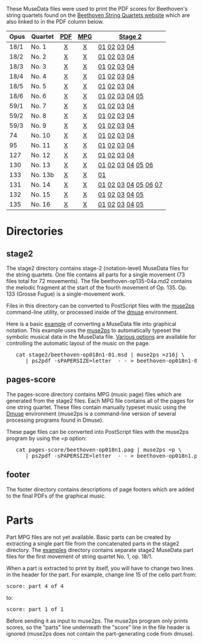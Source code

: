 These MuseData files were used to print the PDF scores for Beethoven's
string quartets found on the [Beethoven String Quartets website](http://wiki.ccarh.org/wiki/Beethoven_String_Quartets#Scores_.28downloadable.29) which are also linked to in the PDF column below.



| Opus | Quartet | [PDF](http://beethoven-string-quartets.ccarh.org) | [MPG](pates-score) | [Stage 2](stage2)  |
| ---- | ------- | :---: | :---: | -------- |
| 18/1 | No. 1   | [X](http://scores.ccarh.org/beethoven/quartets/beethoven-quartet01-op18n1.pdf) | [X](pages-score/beethoven-op018n1.pag) | [01](stage2/beethoven-op018n1-01.msd) [02](stage2/beethoven-op018n1-02.msd) [03](stage2/beethoven-op018n1-03.msd) [04](stage2/beethoven-op018n1-04.msd) |
| 18/2 | No. 2   | [X](http://scores.ccarh.org/beethoven/quartets/beethoven-quartet02-op18n2.pdf) | [X](pages-score/beethoven-op018n2.pag) | [01](stage2/beethoven-op018n2-01.msd) [02](stage2/beethoven-op018n2-02.msd) [03](stage2/beethoven-op018n2-03.msd) [04](stage2/beethoven-op018n2-04.msd) |
| 18/3 | No. 3   | [X](http://scores.ccarh.org/beethoven/quartets/beethoven-quartet03-op18n3.pdf) | [X](pages-score/beethoven-op018n3.pag) | [01](stage2/beethoven-op018n3-01.msd) [02](stage2/beethoven-op018n3-02.msd) [03](stage2/beethoven-op018n3-03.msd) [04](stage2/beethoven-op018n3-04.msd) |
| 18/4 | No. 4   | [X](http://scores.ccarh.org/beethoven/quartets/beethoven-quartet04-op18n4.pdf) | [X](pages-score/beethoven-op018n4.pag) | [01](stage2/beethoven-op018n4-01.msd) [02](stage2/beethoven-op018n4-02.msd) [03](stage2/beethoven-op018n4-03.msd) [04](stage2/beethoven-op018n4-04.msd) |
| 18/5 | No. 5   | [X](http://scores.ccarh.org/beethoven/quartets/beethoven-quartet05-op18n5.pdf) | [X](pages-score/beethoven-op018n5.pag) | [01](stage2/beethoven-op018n5-01.msd) [02](stage2/beethoven-op018n5-02.msd) [03](stage2/beethoven-op018n5-03.msd) [04](stage2/beethoven-op018n5-04.msd) |
| 18/6 | No. 6   | [X](http://scores.ccarh.org/beethoven/quartets/beethoven-quartet06-op18n6.pdf) | [X](pages-score/beethoven-op018n6.pag) | [01](stage2/beethoven-op018n6-01.msd) [02](stage2/beethoven-op018n6-02.msd) [03](stage2/beethoven-op018n6-03.msd) [04](stage2/beethoven-op018n6-04.msd)  [05](stage2/beethoven-op018n6-05.msd) |
| 59/1 | No. 7   | [X](http://scores.ccarh.org/beethoven/quartets/beethoven-quartet07-op59n1.pdf) | [X](pages-score/beethoven-op059n1.pag) | [01](stage2/beethoven-op059n1-01.msd) [02](stage2/beethoven-op059n1-02.msd) [03](stage2/beethoven-op059n1-03.msd) [04](stage2/beethoven-op059n1-04.msd) |
| 59/2 | No. 8   | [X](http://scores.ccarh.org/beethoven/quartets/beethoven-quartet08-op59n2.pdf) | [X](pages-score/beethoven-op059n2.pag) | [01](stage2/beethoven-op059n2-01.msd) [02](stage2/beethoven-op059n2-02.msd) [03](stage2/beethoven-op059n2-03.msd) [04](stage2/beethoven-op059n2-04.msd) |
| 59/3 | No. 9   | [X](http://scores.ccarh.org/beethoven/quartets/beethoven-quartet09-op59n3.pdf) | [X](pages-score/beethoven-op059n3.pag) | [01](stage2/beethoven-op059n3-01.msd) [02](stage2/beethoven-op059n3-02.msd) [03](stage2/beethoven-op059n3-03.msd) [04](stage2/beethoven-op059n3-04.msd) |
| 74   | No. 10  | [X](http://scores.ccarh.org/beethoven/quartets/beethoven-quartet10-op74.pdf) | [X](pages-score/beethoven-op074.pag) | [01](stage2/beethoven-op074-03.msd) [02](stage2/beethoven-op074-02.msd) [03](stage2/beethoven-op074-03.msd) [04](stage2/beethoven-op074-04.msd) |
| 95   | No. 11  | [X](http://scores.ccarh.org/beethoven/quartets/beethoven-quartet11-op95.pdf) | [X](pages-score/beethoven-op095.pag) | [01](stage2/beethoven-op095-03.msd) [02](stage2/beethoven-op095-02.msd) [03](stage2/beethoven-op095-03.msd) [04](stage2/beethoven-op095-04.msd) |
| 127  | No. 12  | [X](http://scores.ccarh.org/beethoven/quartets/beethoven-quartet12-op127.pdf) | [X](pages-score/beethoven-op127.pag) | [01](stage2/beethoven-op127-03.msd) [02](stage2/beethoven-op127-02.msd) [03](stage2/beethoven-op127-03.msd) [04](stage2/beethoven-op127-04.msd) |
| 130  | No. 13  | [X](http://scores.ccarh.org/beethoven/quartets/beethoven-quartet13-op130.pdf) | [X](pages-score/beethoven-op130.pag) | [01](stage2/beethoven-op130-03.msd) [02](stage2/beethoven-op130-02.msd) [03](stage2/beethoven-op130-03.msd) [04](stage2/beethoven-op130-04.msd) [05](stage2/beethoven-op130-05.msd) [06](stage2/beethoven-op130-06.msd) |
| 133  | No. 13b | [X](http://scores.ccarh.org/beethoven/quartets/beethoven-quartet14b-op133.pdf) | [X](pages-score/beethoven-op133.pag) | [01](stage2/beethoven-op133.msd) |
| 131  | No. 14  | [X](http://scores.ccarh.org/beethoven/quartets/beethoven-quartet14-op131.pdf) | [X](pages-score/beethoven-op131.pag) | [01](stage2/beethoven-op131-03.msd) [02](stage2/beethoven-op131-02.msd) [03](stage2/beethoven-op131-03.msd) [04](stage2/beethoven-op131-04.msd) [05](stage2/beethoven-op131-05.msd) [06](stage2/beethoven-op131-06.msd) [07](stage2/beethoven-op131-07.msd) |
| 132  | No. 15  | [X](http://scores.ccarh.org/beethoven/quartets/beethoven-quartet15-op132.pdf) | [X](pages-score/beethoven-op132.pag) | [01](stage2/beethoven-op132-03.msd) [02](stage2/beethoven-op132-02.msd) [03](stage2/beethoven-op132-03.msd) [04](stage2/beethoven-op132-04.msd) [05](stage2/beethoven-op132-05.msd) |
| 135  | No. 16  | [X](http://scores.ccarh.org/beethoven/quartets/beethoven-quartet16-op135.pdf) | [X](pages-score/beethoven-op135.pag) | [01](stage2/beethoven-op135-03.msd) [02](stage2/beethoven-op135-02.msd) [03](stage2/beethoven-op135-03.msd) [04](stage2/beethoven-op135-04.msd) [05](stage2/beethoven-op135-05.msd) |

# Directories 

## stage2

The stage2 directory contains stage-2 (notation-level) MuseData
files for the string quartets.  One file contains all parts for a
single movement (73 files total for 72 movements).  The file
beethoven-op135-04a.md2 contains the melodic fragment at the start
of the fourth movement of Op. 135.  Op. 133 (Grosse Fugue) is a
single-movement work.  

Files in this directory can be converted to PostScript files with
the [muse2ps](http://muse2ps.ccarh.org) command-line utility, or
processed inside of the [dmuse](http://dmuse.ccarh.org) environment.

Here is a basic [example](examples) of converting a MuseData file
into graphical notation.  This example uses the
[muse2ps](http://muse2ps.ccarh.org) to automatically typeset the
symbolic musical data in the MuseData file.  [Various
options](http://wiki.ccarh.org/wiki/Muse2ps#Options) are available
for controlling the automatic layout of the music on the page.

<pre>
   cat stage2/beethoven-op018n1-01.msd | muse2ps =z16j \
      | ps2pdf -sPAPERSIZE=letter  - - &gt; beethoven-op018n1-01.pdf
</pre>


## pages-score

The pages-score directory contains MPG (music page) files which are generated
from the stage2 files.  Each MPG file contains all of the pages for one
string quartet.  These files contain manually typeset music using the
[Dmuse](http://dmuse.ccarh.org) environment (muse2ps is a command-line
version of several processing programs found in Dmuse).

These page files can be converted into PostScript files with the muse2ps
program by using the =p option:

<pre>
   cat pages-score/beethoven-op018n1.pag | muse2ps =p \
      | ps2pdf -sPAPERSIZE=letter  - - &gt; beethoven-op018n1.pdf
</pre>

## footer

The footer directory contains descriptions of page footers which are added
to the final PDFs of the graphical music. 

# Parts

Part MPG files are not yet available.  Basic parts can be created
by extracting a single part file from the concatenated parts in the
stage2 directory.  The [examples](examples) directory contains separate 
stage2 MuseData part files for the first movement of string quartet 
No. 1, op. 18/1.

When a part is extracted to print by itself, you will have to change
two lines in the header for the part.  For example, change line 15 of
the cello part from:

<pre>
score: part 4 of 4
</pre>

to: 

<pre>
score: part 1 of 1
</pre>

Before sending it as input to muse2ps.  The muse2ps program only prints
scores, so the "parts" line underneath the "score" line in the file header
is ignored (muse2ps does not contain the part-generating code from dmuse).


